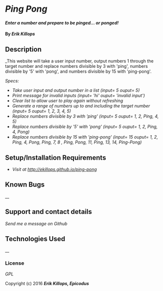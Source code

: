 # _Ping Pong_

#### _Enter a number and prepare to be pinged... or ponged!_

#### By _**Erik Killops**_

## Description

_This website will take a user input number, output numbers 1 through the target number and replace numbers divisible by 3 with 'ping', numbers divisible by '5' with 'pong', and numbers divisible by 15 with 'ping-pong'.

_Specs:_

* _Take user input and output number in a list (input= 5 ouput= 5)_
* _Print message for invalid inputs (input= 'hi' ouput= 'invalid input')_
* _Clear list to allow user to play again without refreshing_
* _Generate a range of numbers up to and including the target number (input= 5 ouput= 1, 2, 3, 4, 5)_
* _Replace numbers divisible by 3 with 'ping' (input= 5 ouput= 1, 2, Ping, 4, 5)_
* _Replace numbers divisible by '5' with 'pong' (input= 5 ouput= 1, 2, Ping, 4, Pong)_
* _Replace numbers divisible by 15 with 'ping-pong' (input= 15 ouput= 1, 2, Ping, 4, Pong, Ping, 7, 8 , Ping, Pong, 11, Ping, 13, 14, Ping-Pong)_



## Setup/Installation Requirements

* _Visit at http://ekillops.github.io/ping-pong_

## Known Bugs

__

## Support and contact details

_Send me a message on Github_

## Technologies Used

__

### License

*GPL*

Copyright (c) 2016 **_Erik Killops, Epicodus_**
